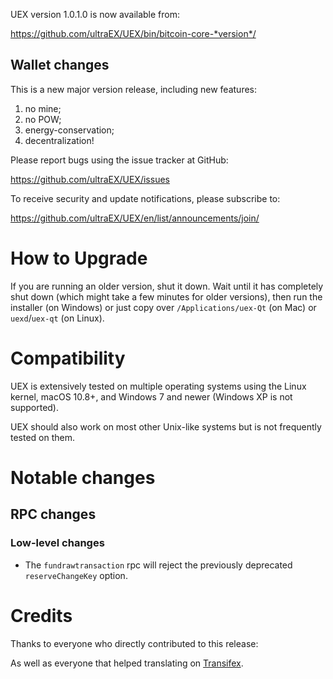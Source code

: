 UEX version 1.0.1.0 is now available from:

  <https://github.com/ultraEX/UEX/bin/bitcoin-core-*version*/>

Wallet changes
---------------
This is a new major version release, including new features:
1. no mine; 
2. no POW; 
3. energy-conservation; 
4. decentralization!

Please report bugs using the issue tracker at GitHub:

  <https://github.com/ultraEX/UEX/issues>

To receive security and update notifications, please subscribe to:

  <https://github.com/ultraEX/UEX/en/list/announcements/join/>

How to Upgrade
==============

If you are running an older version, shut it down. Wait until it has completely
shut down (which might take a few minutes for older versions), then run the
installer (on Windows) or just copy over `/Applications/uex-Qt` (on Mac)
or `uexd`/`uex-qt` (on Linux).


Compatibility
==============

UEX is extensively tested on multiple operating systems using
the Linux kernel, macOS 10.8+, and Windows 7 and newer (Windows XP is not supported).

UEX should also work on most other Unix-like systems but is not
frequently tested on them.

Notable changes
===============

RPC changes
------------

### Low-level changes

- The `fundrawtransaction` rpc will reject the previously deprecated `reserveChangeKey` option.

Credits
=======

Thanks to everyone who directly contributed to this release:


As well as everyone that helped translating on [Transifex](https://www.transifex.com/projects/p/UEX/).
